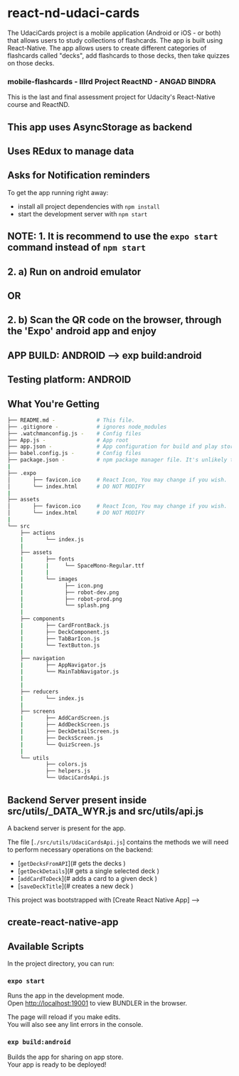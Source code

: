 # react-nd-udaci-cards
The UdaciCards project is a mobile application (Android or iOS - or both) that allows users to study collections of flashcards.  The app is built using React-Native. The app allows users to create different categories of flashcards called "decks", add flashcards to those decks, then take quizzes on those decks.

### mobile-flashcards - IIIrd Project ReactND - ANGAD BINDRA

This is the last and final assessment project for Udacity's React-Native course and ReactND.

## This app uses AsyncStorage as backend
## Uses REdux to manage data
## Asks for Notification reminders

To get the app running right away:
* install all project dependencies with `npm install`
* start the development server with `npm start`
## NOTE: 1. It is recommend to use the `expo start` command instead of `npm start`
##       2. a) Run on android emulator 
##              OR
##       2. b) Scan the QR code on the browser, through the 'Expo' android app and enjoy

## APP BUILD: ANDROID --> exp build:android
## Testing platform: ANDROID


## What You're Getting
```bash
├── README.md -             # This file.
├── .gitignore -            # ignores node_modules
├── .watchmanconfig.js -    # Config files
├── App.js -                # App root
├── app.json -              # App configuration for build and play store publishing
├── babel.config.js -       # Config files
├── package.json -          # npm package manager file. It's unlikely that you'll need to modify this.
|
├── .expo
│       ├── favicon.ico     # React Icon, You may change if you wish.
│       └── index.html      # DO NOT MODIFY
|
├── assets
│       ├── favicon.ico     # React Icon, You may change if you wish.
│       └── index.html      # DO NOT MODIFY
|
└── src
	├── actions
    |		└── index.js
    |
    ├── assets
    |		├── fonts
    |       |     └── SpaceMono-Regular.ttf 
    |       |
    |		└── images
    |        	  ├── icon.png
    |             ├── robot-dev.png
    |             ├── robot-prod.png
    |             └── splash.png
    |
    ├── components
    |		├── CardFrontBack.js
    |		├── DeckComponent.js
    |		├── TabBarIcon.js
    |		└── TextButton.js
    |
    ├── navigation
    |		├── AppNavigator.js
    |		└── MainTabNavigator.js
    |
    |
    ├── reducers
    |		└── index.js
    |
    ├── screens
    |		├── AddCardScreen.js
    |		├── AddDeckScreen.js
    |		├── DeckDetailScreen.js
    |		├── DecksScreen.js
    |		└── QuizScreen.js
    |
	└── utils
			├── colors.js
			├── helpers.js
    		└── UdaciCardsApi.js


```

## Backend Server present inside src/utils/_DATA_WYR.js and src/utils/api.js 

A backend server is present for the app. 

The file [`./src/utils/UdaciCardsApi.js`] 
contains the methods we will need to perform necessary operations on the backend:

* [`getDecksFromAPI`](# gets the decks )
* [`getDeckDetails`](# gets a single selected deck )
* [`addCardToDeck`](# adds a card to a given deck )
* [`saveDeckTitle`](# creates a new deck )



This project was bootstrapped with [Create React Native App] --> 
## create-react-native-app

## Available Scripts

In the project directory, you can run:

### `expo start`

Runs the app in the development mode.<br>
Open [http://localhost:19001](http://localhost:) to view BUNDLER in the browser.

The page will reload if you make edits.<br>
You will also see any lint errors in the console.

### `exp build:android`

Builds the app for sharing on app store.<br>
Your app is ready to be deployed!
